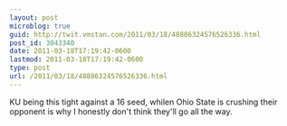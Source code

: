 ```yaml
---
layout: post
microblog: true
guid: http://twit.vmstan.com/2011/03/18/48886324576526336.html
post_id: 3043340
date: 2011-03-18T17:19:42-0600
lastmod: 2011-03-18T17:19:42-0600
type: post
url: /2011/03/18/48886324576526336.html
---
```

KU being this tight against a 16 seed, whilen Ohio State is crushing their opponent is why I honestly don't think they'll go all the way.
